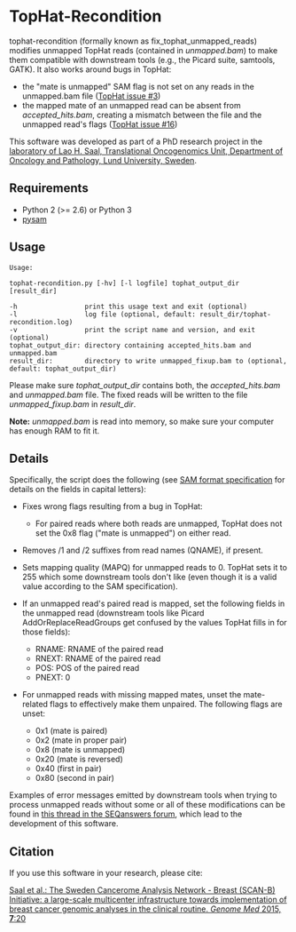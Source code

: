 TopHat-Recondition
==================

tophat-recondition (formally known as fix_tophat_unmapped_reads) modifies unmapped TopHat reads (contained in *unmapped.bam*) to make them compatible with downstream tools
(e.g., the Picard suite, samtools, GATK).  It also works around bugs in TopHat:

- the "mate is unmapped" SAM flag is not set on any reads in the unmapped.bam file ([TopHat issue #3](https://github.com/infphilo/tophat/issues/3))
- the mapped mate of an unmapped read can be absent from *accepted_hits.bam*, creating a mismatch between the file and the unmapped read's flags ([TopHat issue #16](https://github.com/infphilo/tophat/issues/16))

This software was developed as part of a PhD research project in the
[laboratory of Lao H. Saal, Translational Oncogenomics Unit, Department of Oncology and Pathology, Lund University, Sweden](http://www.med.lu.se/saalgroup).


Requirements
------------

- Python 2 (>= 2.6) or Python 3
- [pysam](https://github.com/pysam-developers/pysam)


Usage
-----

```
Usage:

tophat-recondition.py [-hv] [-l logfile] tophat_output_dir [result_dir]

-h                 print this usage text and exit (optional)
-l                 log file (optional, default: result_dir/tophat-recondition.log)
-v                 print the script name and version, and exit (optional)
tophat_output_dir: directory containing accepted_hits.bam and unmapped.bam
result_dir:        directory to write unmapped_fixup.bam to (optional, default: tophat_output_dir)
```

Please make sure *tophat_output_dir* contains both, the *accepted_hits.bam* and *unmapped.bam* file.  The fixed
reads will be written to the file *unmapped_fixup.bam* in *result_dir*.

**Note:** *unmapped.bam* is read into memory, so make sure your computer has enough RAM to fit it.


Details
-------

Specifically, the script does the following (see [SAM format specification](http://samtools.github.io/hts-specs/SAMv1.pdf)
for details on the fields in capital letters):

- Fixes wrong flags resulting from a bug in TopHat:
  * For paired reads where both reads are unmapped, TopHat does not set the 0x8 flag ("mate is unmapped") on either read.

- Removes /1 and /2 suffixes from read names (QNAME), if present.

- Sets mapping quality (MAPQ) for unmapped reads to 0.  TopHat sets it to 255 which some downstream tools don't like (even though it is a valid value according to the SAM specification).

- If an unmapped read's paired read is mapped, set the following fields in the unmapped read (downstream tools like Picard AddOrReplaceReadGroups get confused by the values TopHat fills in for those fields):
  * RNAME: RNAME of the paired read
  * RNEXT: RNAME of the paired read
  * POS:   POS of the paired read
  * PNEXT: 0

- For unmapped reads with missing mapped mates, unset the mate-related flags to effectively make them unpaired.  The following flags are unset:
  * 0x1  (mate is paired)
  * 0x2  (mate in proper pair)
  * 0x8  (mate is unmapped)
  * 0x20 (mate is reversed)
  * 0x40 (first in pair)
  * 0x80 (second in pair)

Examples of error messages emitted by downstream tools when trying to process unmapped reads without some or all of these
modifications can be found in [this thread in the SEQanswers forum](http://seqanswers.com/forums/showthread.php?t=28155),
which lead to the development of this software.


Citation
--------

If you use this software in your research, please cite:

[Saal et al.: The Sweden Cancerome Analysis Network - Breast (SCAN-B) Initiative: a large-scale multicenter infrastructure towards implementation of breast cancer genomic analyses in the clinical routine. *Genome Med* 2015, **7**:20](http://genomemedicine.com/content/7/1/20)
